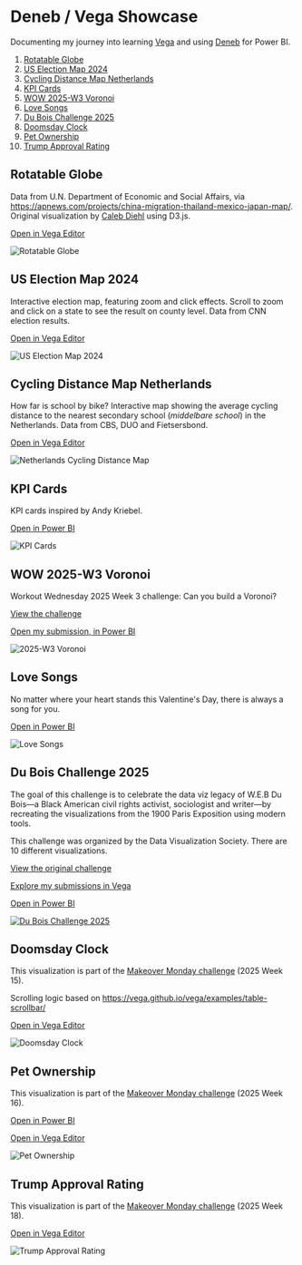 # Deneb / Vega Showcase

Documenting my journey into learning [Vega](https://vega.github.io/vega/) and using [Deneb](https://deneb-viz.github.io/) for Power BI.


1. [Rotatable Globe](#rotatable-globe)
2. [US Election Map 2024](#us-election-map-2024)
3. [Cycling Distance Map Netherlands](#cycling-distance-map-netherlands)
4. [KPI Cards](#kpi-cards)
5. [WOW 2025-W3 Voronoi](#wow-2025-w3-voronoi)
6. [Love Songs](#Love-Songs)
7. [Du Bois Challenge 2025](#du-bois-challenge-2025)
8. [Doomsday Clock](#doomsday-clock)
9. [Pet Ownership](#pet-ownership)
10. [Trump Approval Rating](#trump-approval-rating)


## Rotatable Globe
Data from U.N. Department of Economic and Social Affairs, via https://apnews.com/projects/china-migration-thailand-mexico-japan-map/. Original visualization by [Caleb Diehl](https://www.linkedin.com/in/caleb-diehl-a93a6984) using D3.js.

[Open in Vega Editor](https://tinyurl.com/VegaRotatableGlobe)

![Rotatable Globe](Rotatable%20Globe/Rotatable%20Globe.png)

## US Election Map 2024
Interactive election map, featuring zoom and click effects. Scroll to zoom and click on a state to see the result on county level.
Data from CNN election results. 

[Open in Vega Editor](https://tinyurl.com/VegaUSElectionMap2024)

![US Election Map 2024](US%20Election%20Map%202024/US%20Election%20Map%202024.gif)

## Cycling Distance Map Netherlands
How far is school by bike? Interactive map showing the average cycling distance to the nearest secondary school (_middelbare school_) in the Netherlands.
Data from CBS, DUO and Fietsersbond.

[Open in Vega Editor](https://tinyurl.com/VegaCyclingDistance)

![Netherlands Cycling Distance Map](NL%20Map%20Cycling%20Distance/NL%20Map%20Cycling%20Distance.png)

## KPI Cards
KPI cards inspired by Andy Kriebel.

[Open in Power BI](https://tinyurl.com/kpicards)

![KPI Cards](KPI%20Cards/KPI%20Cards.PNG)

## WOW 2025-W3 Voronoi
Workout Wednesday 2025 Week 3 challenge: Can you build a Voronoi?

[View the challenge](https://workout-wednesday.com/2024-week-52-power-bi-can-you-build-a-voronoi/)

[Open my submission, in Power BI](https://tinyurl.com/WOW2025W3)

![2025-W3 Voronoi](WOW/2025-W3%20Voronoi/2025-W3%20Voronoi.gif) 

## Love Songs
No matter where your heart stands this Valentine's Day, there is always a song for you.

[Open in Power BI](https://tinyurl.com/5n8bxeaj)

![Love Songs](Love%20Songs/Love%20Songs.gif) 

## Du Bois Challenge 2025
The goal of this challenge is to celebrate the data viz legacy of W.E.B Du Bois—a Black American civil rights activist, sociologist and writer—by recreating the visualizations from the 1900 Paris Exposition using modern tools.

This challenge was organized by the Data Visualization Society.
There are 10 different visualizations.

[View the original challenge](https://www.datavisualizationsociety.org/news/2025/2/3/2025-du-bois-visualization-challenge) 

[Explore my submissions in Vega](Du%20Bois%20Challenge%202025/README.md)

[Open in Power BI](https://tinyurl.com/VegaDB25)

[![Du Bois Challenge 2025](Du%20Bois%20Challenge%202025/Du%20Bois%20Challenge%202025.png)](Du%20Bois%20Challenge%202025/README.md)

## Doomsday Clock

This visualization is part of the [Makeover Monday challenge](https://makeovermonday.co.uk/) (2025 Week 15).

Scrolling logic based on https://vega.github.io/vega/examples/table-scrollbar/

[Open in Vega Editor](https://seealso.link/flynnxx1/DoomsdayClock)

![Doomsday Clock](Doomsday%20Clock/Doomsday%20Clock.gif) 

## Pet Ownership

This visualization is part of the [Makeover Monday challenge](https://makeovermonday.co.uk/) (2025 Week 16).

[Open in Power BI](https://seealso.link/flynnxx1/PBI_PetOwnership)

[Open in Vega Editor](https://seealso.link/flynnxx1/PetOwnership)

![Pet Ownership](Pet%20Ownership/PetOwnership.gif) 

## Trump Approval Rating

This visualization is part of the [Makeover Monday challenge](https://makeovermonday.co.uk/) (2025 Week 18).

[Open in Vega Editor](https://seealso.link/flynnxx1/TrumpApprovalRating)

![Trump Approval Rating](Trump%20Approval%20Rating/Trump%20Approval%20Rating.png)